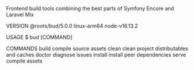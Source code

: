 Frontend build tools combining the best parts of Symfony Encore and Laravel Mix

VERSION
  @roots/bud/5.0.0 linux-arm64 node-v16.13.2

USAGE
  $ bud [COMMAND]

COMMANDS
  build    compile source assets
  clean    clean project distributables and caches
  doctor   diagnose issues
  install  install peer dependencies
  serve    compile assets